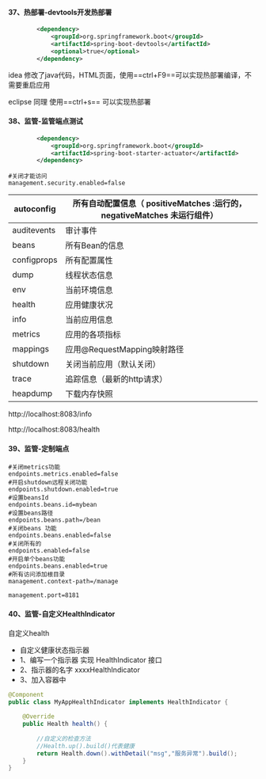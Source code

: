 #### 37、热部署-devtools开发热部署
```xml
		<dependency>
			<groupId>org.springframework.boot</groupId>
			<artifactId>spring-boot-devtools</artifactId>
			<optional>true</optional>
		</dependency>
```
idea 修改了java代码，HTML页面，使用==ctrl+F9==可以实现热部署编译，不需要重启应用

eclipse 同理 使用==ctrl+s== 可以实现热部署

#### 38、监管-监管端点测试

```xml
		<dependency>
			<groupId>org.springframework.boot</groupId>
			<artifactId>spring-boot-starter-actuator</artifactId>
		</dependency>
```
```properties
#关闭才能访问
management.security.enabled=false  
```

| autoconfig  | 所有自动配置信息（ positiveMatches :运行的， negativeMatches 未运行组件） |
| ----------- | ------------------------------------------------------------ |
| auditevents | 审计事件                                                     |
| beans       | 所有Bean的信息                                               |
| configprops | 所有配置属性                                                 |
| dump        | 线程状态信息                                                 |
| env         | 当前环境信息                                                 |
| health      | 应用健康状况                                                 |
| info        | 当前应用信息                                                 |
| metrics     | 应用的各项指标                                               |
| mappings    | 应用@RequestMapping映射路径                                  |
| shutdown    | 关闭当前应用（默认关闭）                                     |
| trace       | 追踪信息（最新的http请求）                                   |
| heapdump    | 下载内存快照                                                 |

http://localhost:8083/info 

http://localhost:8083/health

#### 39、监管-定制端点

```properties
#关闭metrics功能
endpoints.metrics.enabled=false
#开启shutdown远程关闭功能
endpoints.shutdown.enabled=true
#设置beansId
endpoints.beans.id=mybean
#设置beans路径
endpoints.beans.path=/bean
#关闭beans 功能
endpoints.beans.enabled=false
#关闭所有的
endpoints.enabled=false 
#开启单个beans功能
endpoints.beans.enabled=true
#所有访问添加根目录
management.context-path=/manage
​
management.port=8181
```
#### 40、监管-自定义HealthIndicator

自定义health 

- 自定义健康状态指示器
- 1、编写一个指示器 实现 HealthIndicator 接口
- 2、指示器的名字 xxxxHealthIndicator
- 3、加入容器中

```java
@Component
public class MyAppHealthIndicator implements HealthIndicator {
​
    @Override
    public Health health() {
​
        //自定义的检查方法
        //Health.up().build()代表健康
        return Health.down().withDetail("msg","服务异常").build();
    }
}
```